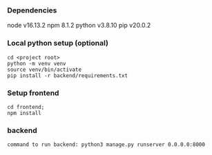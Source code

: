 ### Dependencies

node v16.13.2
npm 8.1.2
python v3.8.10
pip v20.0.2

### Local python setup (optional)

```
cd <project root>
python -m venv venv
source venv/bin/activate
pip install -r backend/requirements.txt
```

### Setup frontend 

```
cd frontend;
npm install
```

### backend 
```
command to run backend: python3 manage.py runserver 0.0.0.0:8000
```